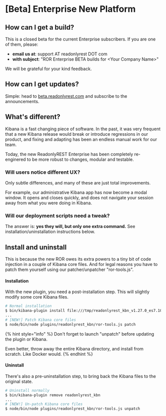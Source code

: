 # \[Beta\] Enterprise New Platform

## How can I get a build?

This is a closed beta for the current Enterprise subscribers. If you are one of them, please:

* **email us at**: support AT readonlyrest DOT com 
* **with subject**: "ROR Enterprise BETA builds for &lt;Your Company Name&gt;"

We will be grateful for your kind feedback.

## How can I get updates?

Simple: head to [beta.readonlyrest.com](https://beta.readonlyrest.com) and subscribe to the announcements. 

## What's different?

Kibana is a fast changing piece of software. In the past, it was very frequent that a new Kibana release would break or introduce regressions in our product, and fixing and adapting has been an endless manual work for our team. 

Today, the new ReadonlyREST Enterprise has been completely re-enginered to be more robust to changes, modular and testable.

### Will users notice different UX?

Only subtle differences, and many of these are just total improvements.

For example, our administrative Kibana app has now become a modal window. It opens and closes quickly, and does not navigate your session away from what you were doing in Kibana.

### Will our deployment scripts need a tweak?

The answer is: **yes they will, but only one extra command.** See installation/uninstallation instructions below.

## **Install and uninstall**

This is because the new ROR owes its extra powers to a tiny bit of code injection in a couple of Kibana core files. And for legal reasons you have to patch them yourself using our patcher/unpatcher "ror-tools.js". 

#### Installation

With the new plugin, you need a post-installation step. This will slightly modify some core Kibana files.

```bash
# Normal installation
$ bin/kibana-plugin install file:///tmp/readonlyrest_kbn_v1.27.0_es7.10.1.zip
...
# [NEW!] Patch Kibana core files 
$ node/bin/node plugins/readonlyrest_kbn/ror-tools.js patch

```

{% hint style="info" %}
Don't forget to launch "unpatch" before updating the plugin or Kibana.

  
Even better, throw away the entire Kibana directory, and install from scratch. Like Docker would.
{% endhint %}

#### Uninstall

There's also a pre-uninstallation step, to bring back the Kibana files to the original state.

```bash
# Uninstall normally
$ bin/kibana-plugin remove readonlyrest_kbn
...
# [NEW!] Un-patch Kibana core files 
$ node/bin/node plugins/readonlyrest_kbn/ror-tools.js unpatch

```



